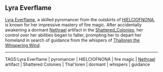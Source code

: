 ## Lyra Everflame

[Lyra Everflame](../People/Lyra_Everflame.md), a skilled pyromancer from the outskirts of [HIELCIOFNONA](../Places/HIELCIOFNONA.md), is known for her impressive mastery of fire magic. After accidentally awakening a dormant [Nethrael](../Lore/Nethrael.md) artifact in the [Shattered_Colonies](../Places/Shattered_Colonies.md), her control over her abilities began to falter, prompting her to depart her homeland in search of guidance from the whispers of [Thalloren the Whispering Wind](Thalloren%20the%20Whispering%20Wind.md).


---

TAGS:Lyra Everflame | pyromancer | HIELCIOFNONA | fire magic | [Nethrael](../Lore/Nethrael.md) artifact | Shattered Colonies | Thal'loren | dormant | whispers | guidance
